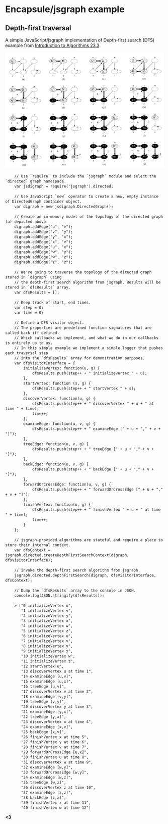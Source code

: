 # Encapsule/jsgraph example

## Depth-first traversal

A simple JavaScript/jsgraph implementation of Depth-first search (DFS) example from [Introduction to Algorithms 23.3](http://staff.ustc.edu.cn/~csli/graduate/algorithms/book6/chap23.htm).

![Introduction to Algorithms DFS Example](ITA-23.4.gif "Introduction to Algorithms DFS Example")

        // Use `require` to include the `jsgraph` module and select the `directed` graph namespace.
        var jsdigraph = require('jsgraph').directed;

        // Use JavaScript `new` operator to create a new, empty instance of DirectedGraph container object.
        var digraph = new jsdigraph.DirectedGraph();

        // Create an in-memory model of the topology of the directed graph (a) depicted above.
        digraph.addEdge("u", "v");
        digraph.addEdge("v", "y");
        digraph.addEdge("y", "x");
        digraph.addEdge("x", "v");
        digraph.addEdge("u", "x");
        digraph.addEdge("w", "y");
        digraph.addEdge("w", "z");
        digraph.addEdge("z", "z");

        // We're going to traverse the topology of the directed graph stored in `digraph` using
        // the depth-first search algorithm from jsgraph. Results will be stored in `dfsResults` array.
        var dfsResults = [];

        // Keep track of start, end times.
        var step = 0;
        var time = 0;

        // Define a DFS visitor object.
        // The properties are predefined function signatures that are called back iff defined.
        // Which callbacks we implement, and what we do in our callbacks is entirely up to us.
        // In this simple example we implement a simple logger that pushes each traversal step
        // into the `dfsResults` array for demonstration purposes.
        var dfsVisitorInterface = {
            initializeVertex: function(u, g) {
                dfsResults.push(step++ + " initializeVertex " + u);
            },
            startVertex: function (s, g) {
                dfsResults.push(step++ + " startVertex " + s);
            },
            discoverVertex: function(u, g) {
                dfsResults.push(step++ + " discoverVertex " + u + " at time " + time);
                time++;
            },
            examineEdge: function(u, v, g) {
                dfsResults.push(step++ + " examineEdge [" + u + "," + v + "]");
            },
            treeEdge: function(u, v, g) {
                dfsResults.push(step++ + " treeEdge [" + u + "," + v + "]");
            },
            backEdge: function(u, v, g) {
                dfsResults.push(step++ + " backEdge [" + u + "," + v + "]");
            },
            forwardOrCrossEdge: function(u, v, g) {
                dfsResults.push(step++ + " forwardOrCrossEdge [" + u + "," + v + "]");
            },
            finishVertex: function(u, g) {
                dfsResults.push(step++ + " finishVertex " + u + " at time " + time);
                time++;
            }
        };

        // jsgraph-provided algorithms are stateful and require a place to store their internal context.
        var dfsContext = jsgraph.directed.createDepthFirstSearchContext(digraph, dfsVisitorInterface);

        // Invoke the depth-first search algorithm from jsgraph. 
        jsgraph.directed.depthFirstSearch(digraph, dfsVisitorInterface, dfsContext);

        // Dump the `dfsResults` array to the console in JSON.
        console.log(JSON.stringify(dfsResults));

        > ["0 initializeVertex u",
           "1 initializeVertex v",
           "2 initializeVertex y",
           "3 initializeVertex x",
           "4 initializeVertex w",
           "5 initializeVertex z",
           "6 initializeVertex u",
           "7 initializeVertex v",
           "8 initializeVertex y",
           "9 initializeVertex x",
           "10 initializeVertex w",
           "11 initializeVertex z",
           "12 startVertex u",
           "13 discoverVertex u at time 1",
           "14 examineEdge [u,v]",
           "15 examineEdge [u,x]",
           "16 treeEdge [u,v]",
           "17 discoverVertex v at time 2",
           "18 examineEdge [v,y]",
           "19 treeEdge [v,y]",
           "20 discoverVertex y at time 3",
           "21 examineEdge [y,x]",
           "22 treeEdge [y,x]",
           "23 discoverVertex x at time 4",
           "24 examineEdge [x,v]",
           "25 backEdge [x,v]",
           "26 finishVertex x at time 5",
           "27 finishVertex y at time 6",
           "28 finishVertex v at time 7",
           "29 forwardOrCrossEdge [u,x]",
           "30 finishVertex u at time 8",
           "31 discoverVertex w at time 9",
           "32 examineEdge [w,y]",
           "33 forwardOrCrossEdge [w,y]",
           "34 examineEdge [w,z]",
           "35 treeEdge [w,z]",
           "36 discoverVertex z at time 10",
           "37 examineEdge [z,z]",
           "38 backEdge [z,z]",
           "39 finishVertex z at time 11",
           "40 finishVertex w at time 12"]

**<3**
